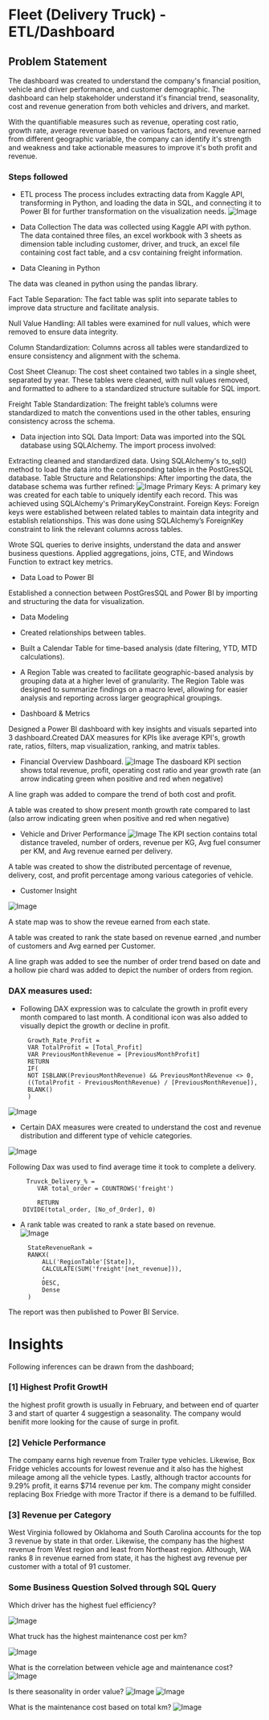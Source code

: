 


# Fleet (Delivery Truck) -ETL/Dashboard


## Problem Statement

The dashboard was created to understand the company's financial position, vehicle and driver performance, and customer demographic. The dashboard can help stakeholder understand it's financial trend, seasonality, cost and revenue generation from both vehicles and drivers, and market. 

With the quantifiable measures such as revenue, operating cost ratio, growth rate, average revenue based on various factors, and revenue earned from different geographic variable, the company can identify it's strength and weakness and take actionable measures to improve it's both profit and revenue. 


### Steps followed 
- ETL process
The process includes extracting data from Kaggle API, transforming in Python, and loading the data in SQL, and connecting it to Power BI for further transformation on the visualization needs. 
![Image](https://github.com/user-attachments/assets/dc001e47-5005-4314-a439-f701f2d1b0e0)
- Data Collection
The data was collected using Kaggle API with python. The data contained three files, an excel workbook with 3 sheets as dimension table including customer, driver, and truck, an excel file containing cost fact table, and a csv containing freight information.  

- Data Cleaning in Python

The data was cleaned in python using the pandas library. 

Fact Table Separation:
The fact table was split into separate tables to improve data structure and facilitate analysis.

Null Value Handling:
All tables were examined for null values, which were removed to ensure data integrity.

Column Standardization:
Columns across all tables were standardized to ensure consistency and alignment with the schema.

Cost Sheet Cleanup:
The cost sheet contained two tables in a single sheet, separated by year. These tables were cleaned, with null values removed, and formatted to adhere to a standardized structure suitable for SQL import.

Freight Table Standardization:
The freight table’s columns were standardized to match the conventions used in the other tables, ensuring consistency across the schema.

- Data injection into SQL
Data Import:
Data was imported into the SQL database using SQLAlchemy. The import process involved:

Extracting cleaned and standardized data.
Using SQLAlchemy's to_sql() method to load the data into the corresponding tables in the PostGresSQL database.
Table Structure and Relationships: After importing the data, the database schema was further refined:
![Image](https://github.com/user-attachments/assets/702a3f53-94c8-4176-9527-e44623271cba)
Primary Keys:
A primary key was created for each table to uniquely identify each record. This was achieved using SQLAlchemy's PrimaryKeyConstraint.
Foreign Keys:
Foreign keys were established between related tables to maintain data integrity and establish relationships. This was done using SQLAlchemy’s ForeignKey constraint to link the relevant columns across tables.

Wrote SQL queries to derive insights, understand the data and answer business questions. Applied aggregations, joins, CTE, and Windows Function to extract key metrics.

- Data Load to Power BI

Established a connection between PostGresSQL and Power BI by importing and structuring the data for visualization.
- Data Modeling

- Created relationships between tables.
- Built a Calendar Table for time-based analysis (date filtering, YTD, MTD calculations).
- A Region Table was created to facilitate geographic-based analysis by grouping data at a higher level of granularity. The Region Table was designed to summarize findings on a macro level, allowing for easier analysis and reporting across larger geographical groupings.

- Dashboard & Metrics

Designed a Power BI dashboard with key insights and visuals separted into 3 dashboard.Created DAX measures for KPIs like average KPI's, growth rate, ratios, filters, map visualization, ranking, and matrix tables. 
           
- Financial Overview Dashboard. 
![Image](https://github.com/user-attachments/assets/82febd73-f5cb-4b0d-8c78-576ed3b8a70a)
The dasboard KPI section shows total revenue, profit, operating cost ratio and year growth rate (an arrow indicating green when positive and red when negative)

A line graph was added to compare the trend of both cost and profit. 

A table was created to show present month growth rate compared to last (also arrow indicating green when positive and red when negative)

- Vehicle and Driver Performance
![Image](https://github.com/user-attachments/assets/d967b6ca-668f-4a82-97b7-e6a21afddf4c)
The KPI section contains total distance traveled, number of orders, revenue per KG, Avg fuel consumer per KM, and Avg revenue earned per delivery. 

A table was created to show the distributed percentage of revenue, delivery, cost, and profit percentage among various categories of vehicle. 


- Customer Insight

![Image](https://github.com/user-attachments/assets/88d251ac-2783-499e-9ec6-21ada5b8e1da)

A state map was to show the reveue earned from each state.

A table was created to rank the state based on revenue earned ,and number of customers and Avg earned per Customer. 

A line graph was added to see the number of order trend based on date and a hollow pie chard was added to depict the number of orders from region. 
        
   ### DAX measures used:

- Following DAX expression was to calculate the growth in profit every month compared to last month. A conditional icon was also added to visually depict the growth or decline in profit. 

        Growth_Rate_Profit = 
        VAR TotalProfit = [Total_Profit]
        VAR PreviousMonthRevenue = [PreviousMonthProfit]  
        RETURN
        IF(
        NOT ISBLANK(PreviousMonthRevenue) && PreviousMonthRevenue <> 0, 
        ((TotalProfit - PreviousMonthRevenue) / [PreviousMonthRevenue]),
        BLANK()
        )

![Image](https://github.com/user-attachments/assets/feb5bb4b-2402-4266-858b-2d415f57593a)

- Certain DAX measures were created to understand the cost and revenue distribution and different type of vehicle categories. 

![Image](https://github.com/user-attachments/assets/d6be1428-d55e-40f9-ab75-842fc757c34a)

        

 
Following Dax was used to find  average time it took to complete a delivery.
 
         Truvck_Delivery_% = 
            VAR total_order = COUNTROWS('freight')

            RETURN 
        DIVIDE(total_order, [No_of_Order], 0) 

- A rank table was created to rank a state based on revenue.  
![Image](https://github.com/user-attachments/assets/97108563-7f7e-4ef1-bd57-9bded240210b)

        StateRevenueRank = 
        RANKX(
            ALL('RegionTable'[State]),
            CALCULATE(SUM('freight'[net_revenue])),
            , 
            DESC,  
            Dense   
        )
The report was then published to Power BI Service.

# Insights

Following inferences can be drawn from the dashboard;

### [1] Highest Profit GrowtH

the highest profit growth is usually in February, and between end of quarter 3 and start of quarter 4 suggestign a seasonality. The company would benifit more looking for the cause of surge in profit. 

           
### [2] Vehicle Performance
   
The company earns high revenue from Trailer type vehicles. Likewise, Box Fridge vehicles accounts for lowest revenue and it also has the highest mileage among all the vehicle types. Lastly, although tractor accounts for 9.29% profit, it earns $714 revenue per km. The company might consider replacing Box Friedge with more Tractor if there is a demand to be fulfilled. 

  
  ### [3] Revenue per Category  
West Virginia followed by Oklahoma and South Carolina accounts for the top 3 revenue by state in that order. Likewise, the company has the highest revenue from West region and least from Northeast region. Although, WA ranks 8 in revenue earned from state, it has the highest avg revenue per customer with a total of 91 customer.           

### Some Business Question Solved through SQL Query
Which driver has the highest fuel efficiency?

![Image](https://github.com/user-attachments/assets/3c16906a-0b4e-4655-8cad-fb5232d02dc3)


What truck has the highest maintenance cost per km?

![Image](https://github.com/user-attachments/assets/968baf94-709b-4f2c-b7e5-1c83fc502ebc)


What is the correlation between vehicle age and maintenance cost?
![Image](https://github.com/user-attachments/assets/32e9c5af-c4b1-47af-a151-2e85917f387a)


Is there seasonality in order value?
![Image](https://github.com/user-attachments/assets/e8156305-02af-4dc1-934a-0c725155454e)
![Image](https://github.com/user-attachments/assets/39cc2f02-cbdf-4076-9a78-99d43e48759f)

What is the maintenance cost based on total km?
![Image](https://github.com/user-attachments/assets/b649f675-ce11-45cc-ae7a-d62d20322e01)
